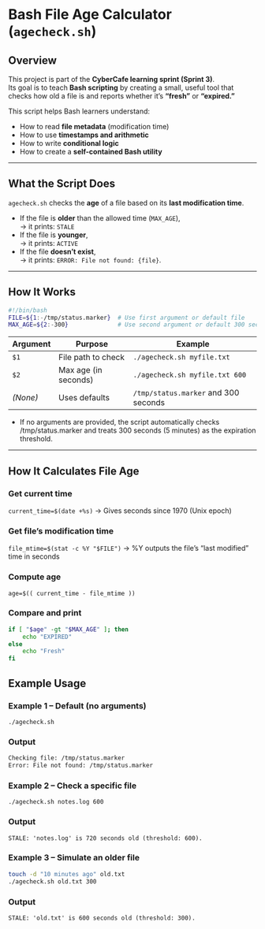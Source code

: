 # Bash File Age Calculator (`agecheck.sh`)

## Overview
This project is part of the **CyberCafe learning sprint (Sprint 3)**.  
Its goal is to teach **Bash scripting** by creating a small, useful tool that checks how old a file is and reports whether it’s **“fresh”** or **“expired.”**

This script helps Bash learners understand:
- How to read **file metadata** (modification time)
- How to use **timestamps and arithmetic**
- How to write **conditional logic**
- How to create a **self-contained Bash utility**

---

## What the Script Does
`agecheck.sh` checks the **age** of a file based on its **last modification time**.

- If the file is **older** than the allowed time (`MAX_AGE`),  
  → it prints: `STALE`
- If the file is **younger**,  
  → it prints: `ACTIVE`
- If the file **doesn’t exist**,  
  → it prints: `ERROR: File not found: {file}`.

---

## How It Works

```bash
#!/bin/bash
FILE=${1:-/tmp/status.marker}  # Use first argument or default file
MAX_AGE=${2:-300}              # Use second argument or default 300 sec
```

| **Argument** | **Purpose**          | **Example**                          |
| ------------ | -------------------- | ------------------------------------ |
| `$1`         | File path to check   | `./agecheck.sh myfile.txt`           |
| `$2`         | Max age (in seconds) | `./agecheck.sh myfile.txt 600`       |
| *(None)*     | Uses defaults        | `/tmp/status.marker` and 300 seconds |

- If no arguments are provided, the script automatically checks /tmp/status.marker and treats 300 seconds (5 minutes) as the expiration threshold.

---

## How It Calculates File Age

### Get current time
`current_time=$(date +%s)`
→ Gives seconds since 1970 (Unix epoch)

### Get file’s modification time
`file_mtime=$(stat -c %Y "$FILE")`
→ %Y outputs the file’s “last modified” time in seconds

### Compute age
`age=$(( current_time - file_mtime ))`

### Compare and print
```bash
if [ "$age" -gt "$MAX_AGE" ]; then
    echo "EXPIRED"
else
    echo "Fresh"
fi
```
## Example Usage
### Example 1 – Default (no arguments)
`./agecheck.sh`
### Output
```bash
Checking file: /tmp/status.marker
Error: File not found: /tmp/status.marker
```
### Example 2 – Check a specific file
`./agecheck.sh notes.log 600`
### Output
`STALE: 'notes.log' is 720 seconds old (threshold: 600).`

### Example 3 – Simulate an older file
```bash
touch -d "10 minutes ago" old.txt
./agecheck.sh old.txt 300
```
### Output
`STALE: 'old.txt' is 600 seconds old (threshold: 300).`
